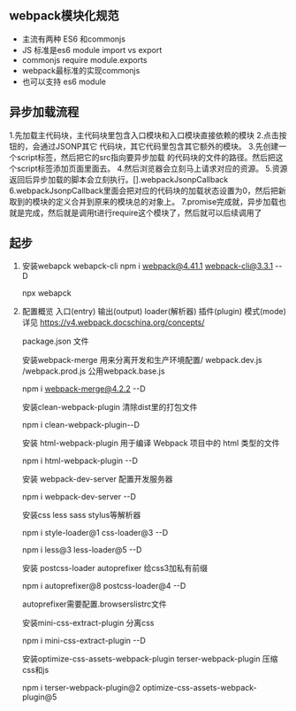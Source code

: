 ## webpack模块化规范
- 主流有两种  ES6 和commonjs
- JS 标准是es6 module import vs export
- commonjs  require module.exports
- webpack最标准的实现commonjs
- 也可以支持 es6 module

## 异步加载流程
1.先加载主代码块，主代码块里包含入口模块和入口模块直接依赖的模块
2.点击按钮的，会通过JSONP其它 代码块，其它代码里包含其它额外的模块。
3.先创建一个script标签，然后把它的src指向要异步加载 的代码块的文件的路径。然后把这个script标签添加页面里面去。
4.然后浏览器会立刻马上请求对应的资源。
5.资源返回后异步加载的脚本会立刻执行。[].webpackJsonpCallback
6.webpackJsonpCallback里面会把对应的代码块的加载状态设置为0，然后把新取到的模块的定义合并到原来的模块总的对象上。
7.promise完成就，异步加载也就是完成，然后就是调用t进行require这个模块了，然后就可以后续调用了


## 起步
1. 安装webapck webapck-cli
    npm i webpack@4.41.1 webpack-cli@3.3.1 --D

    npx webapck 
2. 配置概览
    入口(entry) 输出(output) loader(解析器)  插件(plugin) 模式(mode)
    详见 https://v4.webpack.docschina.org/concepts/

    package.json 文件


    安装webpack-merge 用来分离开发和生产环境配置/ webpack.dev.js /webpack.prod.js
    公用webpack.base.js

    npm i webpack-merge@4.2.2 --D


    安装clean-webpack-plugin 清除dist里的打包文件

    npm i clean-webpack-plugin--D

    安装 html-webpack-plugin 用于编译 Webpack 项目中的 html 类型的文件

    npm i html-webpack-plugin --D

    安装 webpack-dev-server 配置开发服务器 

    npm i webpack-dev-server --D

    安装css less sass stylus等解析器 

    npm i style-loader@1 css-loader@3 --D

    npm i less@3 less-loader@5 --D

    安装 postcss-loader autoprefixer 给css3加私有前缀

    npm i autoprefixer@8 postcss-loader@4 --D

    autoprefixer需要配置.browserslistrc文件

    安装mini-css-extract-plugin 分离css

    npm i mini-css-extract-plugin --D

    安装optimize-css-assets-webpack-plugin terser-webpack-plugin 压缩css和js
    
    npm i terser-webpack-plugin@2 optimize-css-assets-webpack-plugin@5 
